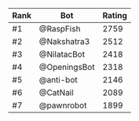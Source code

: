 Rank|Bot|Rating
---|---|---
#1|@RaspFish|2759
#2|@Nakshatra3|2512
#3|@NilatacBot|2418
#4|@OpeningsBot|2318
#5|@anti-bot|2146
#6|@CatNail|2089
#7|@pawnrobot|1899
